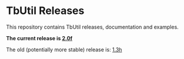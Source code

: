 # TbUtil Releases

This repository contains TbUtil releases, documentation and examples.

**The current release is [2.0f](https://github.com/turbonomic/tbutil/blob/v2.0f/docs/release.md)**

The old (potentially more stable) release is: [1.3h](https://github.com/turbonomic/tbutil/blob/v1.3h/docs/release.md)

